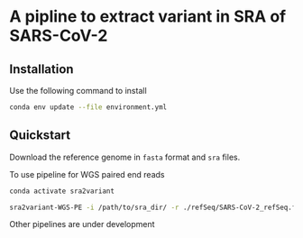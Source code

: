 # A pipline to extract variant in SRA of SARS-CoV-2


## Installation

Use the following command to install

```bash
conda env update --file environment.yml
```

## Quickstart

Download the reference genome in `fasta` format and `sra` files.

To use pipeline for WGS paired end reads
```bash
conda activate sra2variant

sra2variant-WGS-PE -i /path/to/sra_dir/ -r ./refSeq/SARS-CoV-2_refSeq.fasta
```

Other pipelines are under development
